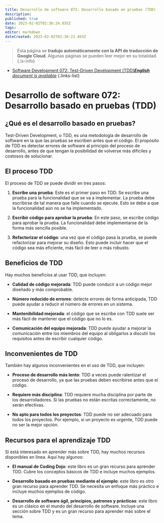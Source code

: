 ```yaml
---
title: Desarrollo de software 072: Desarrollo basado en pruebas (TDD)
description: 
published: true
date: 2023-02-02T02:36:24.035Z
tags: 
editor: markdown
dateCreated: 2023-02-02T02:36:22.463Z
---
```


> Esta página se **tradujo automáticamente con la API de traducción de Google Cloud**.
Algunas páginas se pueden leer mejor en su totalidad.{.is-info}



- [Software Development 072: Test-Driven Development (TDD)***English** document is available*](/en/Knowledge-base/Software-Development/Learning/software-development-072-test-driven-development-tdd)
{.links-list}


# Desarrollo de software 072: Desarrollo basado en pruebas (TDD)

## ¿Qué es el desarrollo basado en pruebas?
Test-Driven Development, o TDD, es una metodología de desarrollo de software en la que las pruebas se escriben antes que el código. El propósito de TDD es detectar errores de software al principio del proceso de desarrollo, antes de que tengan la posibilidad de volverse más difíciles y costosos de solucionar.

## El proceso TDD
El proceso de TDD se puede dividir en tres pasos:

1. **Escribe una prueba**: Este es el primer paso en TDD. Se escribe una prueba para la funcionalidad que se va a implementar. La prueba debe escribirse de tal manera que falle cuando se ejecute. Esto se debe a que la funcionalidad aún no se ha implementado.

2. **Escribir código para aprobar la prueba**: En este paso, se escribe código para aprobar la prueba. La funcionalidad debe implementarse de la forma más sencilla posible.

3. **Refactorizar el código**: una vez que el código pasa la prueba, se puede refactorizar para mejorar su diseño. Esto puede incluir hacer que el código sea más eficiente, más fácil de leer o más robusto.

## Beneficios de TDD
Hay muchos beneficios al usar TDD, que incluyen:

- **Calidad de código mejorada**: TDD puede conducir a un código mejor diseñado y más comprobable.

- **Número reducido de errores**: detecte errores de forma anticipada, TDD puede ayudar a reducir el número de errores en un sistema.

- **Mantenibilidad mejorada**: el código que se escribe con TDD suele ser más fácil de mantener que el código que no lo es.

- **Comunicación del equipo mejorada**: TDD puede ayudar a mejorar la comunicación entre los miembros del equipo al obligarlos a discutir los requisitos antes de escribir cualquier código.

## Inconvenientes de TDD
También hay algunos inconvenientes en el uso de TDD, que incluyen:

- **Proceso de desarrollo más lento**: TDD a veces puede ralentizar el proceso de desarrollo, ya que las pruebas deben escribirse antes que el código.

- **Requiere más disciplina**: TDD requiere mucha disciplina por parte de los desarrolladores. Si las pruebas no están escritas correctamente, no serán efectivas.

- **No apto para todos los proyectos**: TDD puede no ser adecuado para todos los proyectos. Por ejemplo, si un proyecto es urgente, TDD puede no ser la mejor opción.

## Recursos para el aprendizaje TDD
Si está interesado en aprender más sobre TDD, hay muchos recursos disponibles en línea. Aquí hay algunos:

- **El manual de Coding Dojo**: este libro es un gran recurso para aprender TDD. Cubre los conceptos básicos de TDD e incluye muchos ejemplos.

- **Desarrollo basado en pruebas mediante el ejemplo**: este libro es otro gran recurso para aprender TDD. Se necesita un enfoque más práctico e incluye muchos ejemplos de código.

- **Desarrollo de software ágil, principios, patrones y prácticas**: este libro es un clásico en el mundo del desarrollo de software. Incluye una sección sobre TDD y es un gran recurso para aprender más sobre el tema.